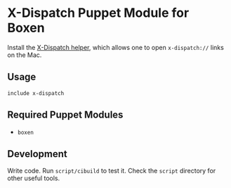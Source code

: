 # X-Dispatch Puppet Module for Boxen

Install the
[X-Dispatch helper](http://www.dispatchapp.net/faq.html#openDispatchLinksOnMac),
which allows one to open `x-dispatch://` links on the Mac.

## Usage

```puppet
include x-dispatch
```

## Required Puppet Modules

* `boxen`

## Development

Write code. Run `script/cibuild` to test it. Check the `script`
directory for other useful tools.
